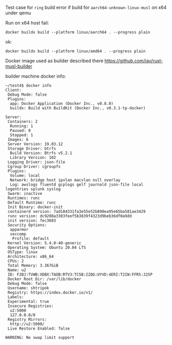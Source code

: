 Test case for `ring` build error if build for `aarch64-unknown-linux-musl` on x64 under qemu

Run on x64 host
fail:
```
docker buildx build --platform linux/aarch64 . --progress plain
```
ok:
```
docker buildx build --platform linux/amd64 . --progress plain
```

Docker image used as builder described there https://github.com/iav/rust-musl-builder

builder machine docker info:
```
~/test4$ docker info
Client:
 Debug Mode: false
 Plugins:
  app: Docker Application (Docker Inc., v0.8.0)
  buildx: Build with BuildKit (Docker Inc., v0.3.1-tp-docker)

Server:
 Containers: 2
  Running: 1
  Paused: 0
  Stopped: 1
 Images: 6
 Server Version: 19.03.12
 Storage Driver: btrfs
  Build Version: Btrfs v5.2.1
  Library Version: 102
 Logging Driver: json-file
 Cgroup Driver: cgroupfs
 Plugins:
  Volume: local
  Network: bridge host ipvlan macvlan null overlay
  Log: awslogs fluentd gcplogs gelf journald json-file local logentries splunk syslog
 Swarm: inactive
 Runtimes: runc
 Default Runtime: runc
 Init Binary: docker-init
 containerd version: 7ad184331fa3e55e52b890ea95e65ba581ae3429
 runc version: dc9208a3303feef5b3839f4323d9beb36df0a9dd
 init version: fec3683
 Security Options:
  apparmor
  seccomp
   Profile: default
 Kernel Version: 5.4.0-40-generic
 Operating System: Ubuntu 20.04 LTS
 OSType: linux
 Architecture: x86_64
 CPUs: 2
 Total Memory: 3.367GiB
 Name: u2
 ID: F2BJ:TVWB:XDBX:TAOB:RTV3:TC5B:IZQG:UYVD:4ERI:T2IW:FFR5:J2SP
 Docker Root Dir: /var/lib/docker
 Debug Mode: false
 Username: shtripok
 Registry: https://index.docker.io/v1/
 Labels:
 Experimental: true
 Insecure Registries:
  u2:5000
  127.0.0.0/8
 Registry Mirrors:
  http://u2:5000/
 Live Restore Enabled: false

WARNING: No swap limit support
```
